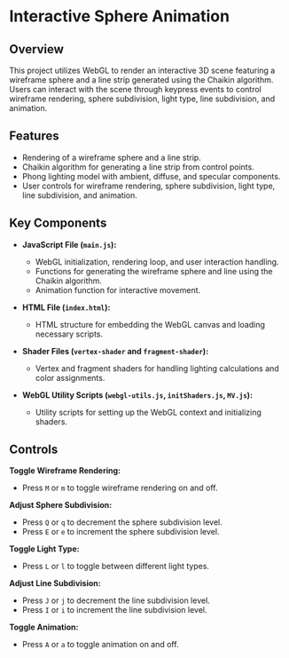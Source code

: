 # Interactive Sphere Animation

## Overview

This project utilizes WebGL to render an interactive 3D scene featuring a wireframe sphere and a line strip generated using the Chaikin algorithm. Users can interact with the scene through keypress events to control wireframe rendering, sphere subdivision, light type, line subdivision, and animation.

## Features

- Rendering of a wireframe sphere and a line strip.
- Chaikin algorithm for generating a line strip from control points.
- Phong lighting model with ambient, diffuse, and specular components.
- User controls for wireframe rendering, sphere subdivision, light type, line subdivision, and animation.

## Key Components

- **JavaScript File (`main.js`):**
  - WebGL initialization, rendering loop, and user interaction handling.
  - Functions for generating the wireframe sphere and line using the Chaikin algorithm.
  - Animation function for interactive movement.

- **HTML File (`index.html`):**
  - HTML structure for embedding the WebGL canvas and loading necessary scripts.

- **Shader Files (`vertex-shader` and `fragment-shader`):**
  - Vertex and fragment shaders for handling lighting calculations and color assignments.

- **WebGL Utility Scripts (`webgl-utils.js`, `initShaders.js`, `MV.js`):**
  - Utility scripts for setting up the WebGL context and initializing shaders.

## Controls

**Toggle Wireframe Rendering:**
- Press `M` or `m` to toggle wireframe rendering on and off.

**Adjust Sphere Subdivision:**
- Press `Q` or `q` to decrement the sphere subdivision level.
- Press `E` or `e` to increment the sphere subdivision level.

**Toggle Light Type:**
- Press `L` or `l` to toggle between different light types.

**Adjust Line Subdivision:**
- Press `J` or `j` to decrement the line subdivision level.
- Press `I` or `i` to increment the line subdivision level.

**Toggle Animation:**
- Press `A` or `a` to toggle animation on and off.
